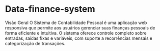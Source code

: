 # Data-finance-system
Visão Geral  O Sistema de Contabilidade Pessoal é uma aplicação web responsiva que permite aos usuários gerenciar suas finanças pessoais de forma eficiente e intuitiva. O sistema oferece controle completo sobre entradas, saídas fixas e variáveis, com suporte a recorrências mensais e categorização de transações.
